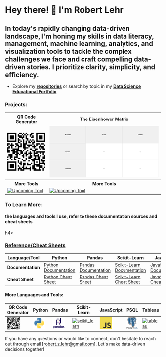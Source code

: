 <h1 align="left">Hey there! 👋 I'm Robert Lehr</h1> 

## In today's rapidly changing data-driven landscape, I'm honing my skills in data literacy, management, machine learning, analytics, and visualization tools to tackle the complex challenges we face and craft compelling data-driven stories. I prioritize clarity, simplicity, and efficiency.
- Explore my [__repositories__](https://github.com/robert-z-lehr?tab=repositories) or search by topic in my [__Data Science Educational Portfolio__](https://github.com/robert-z-lehr/Data-Science-Educational-Portfolio)

<h3 align="left">Projects:</h3>

<table>
  <!-- Row 1: Title -->
  <tr>
    <th>QR Code Generator</th>
    <th>The Eisenhower Matrix</th>
  </tr>
  
  <!-- Row 2: Images -->
  <tr>
    <td><a href="https://robert-z-lehr.github.io/QR-Code-Generator/" target="_blank" rel="noreferrer"><img src="https://github.com/robert-z-lehr/QR-Code-Generator/raw/main/QRCodeGenerator.png" alt="QR Code Generator"/></a></td>
    <td><a href="https://robert-z-lehr.github.io/The-Eisenhower-Matrix/" target="_blank" rel="noreferrer"><img src="https://github.com/robert-z-lehr/The-Eisenhower-Matrix/raw/main/The-Eisenhower-Matrix.png" alt="Python"/></a></td>
    <!-- Add other cells with images here -->
  </tr>
  
  <!-- Row 3: Title -->
  <tr>
    <th>More Tools</th>
    <th>More Tools</th>
    <!-- Add other titles here -->
  </tr>
  
  <!-- Row 4: Images -->
  <tr>
    <td><a href="https://example.com" target="_blank" rel="noreferrer"><img src="https://example.com/image1.png" alt="Upcoming Tool"/></a></td>
    <td><a href="https://example.com" target="_blank" rel="noreferrer"><img src="https://example.com/image2.png" alt="Upcoming Tool"/></a></td>
    <!-- Add other cells with images here -->
  </tr>
</table>

<h3 align="left">To Learn More:</h3>
<h4 align="left">the languages and tools I use, refer to these documentation sources and cheat sheets</h4>h4>

### [Reference/Cheat Sheets](https://github.com/robert-z-lehr/Reference-Zip-Learning/tree/main)

| Language/Tool | Python | Pandas | Scikit-Learn | JavaScript | PSQL | Tableau | R | Excel VBA |
| --------------- | ------- | ------ | ------------ | ---------- | ---- | ------- | - | --------- |
| __Documentation__ | [Python Documentation](https://www.python.org/doc/) | [Pandas Documentation](https://pandas.pydata.org/docs/) | [Scikit-Learn Documentation](https://scikit-learn.org/stable/documentation.html) | [JavaScript Documentation](https://developer.mozilla.org/en-US/docs/Web/JavaScript) | [PSQL Documentation](https://www.postgresql.org/docs/) | [Tableau Documentation](https://help.tableau.com/current/pro/desktop/en-us.htm) | [R Documentation](https://cran.r-project.org/manuals.html) | [Excel VBA Documentation](https://docs.microsoft.com/en-us/office/vba/api/overview/excel) |
| __Cheat Sheet__ | [Python Cheat Sheet](https://perso.limsi.fr/pointal/_media/python:cours:mementopython3-english.pdf) | [Pandas Cheat Sheet](https://pandas.pydata.org/Pandas_Cheat_Sheet.pdf) | [Scikit-Learn Cheat Sheet](https://scikit-learn.org/stable/tutorial/machine_learning_map/index.html) | [JavaScript Cheat Sheet](https://htmlcheatsheet.com/js/) | [PSQL Cheat Sheet](https://www.postgresqltutorial.com/postgresql-cheat-sheet/) | [Tableau Cheat Sheet](https://help.tableau.com/current/pro/desktop/en-us/cheatsheet.htm) | [R Cheat Sheet](https://www.rstudio.com/wp-content/uploads/2016/10/r-cheat-sheet-3.pdf) | [Excel VBA Cheat Sheet](https://www.excel-vba.com/excel-vba-contents.htm) |

<h4 align="left">More Languages and Tools:</h4>

| QR Code Generator | Python | Pandas | Scikit-Learn | JavaScript | PSQL | Tableau | R | Excel VBA |
| ------ | ------ | ------ | ------------ | ---------- | ---- | ------- | - | --------- |
| <a href="https://github.com/robert-z-lehr/QR-Code-Generator" target="_blank" rel="noreferrer"> <img src="https://github.com/robert-z-lehr/QR-Code-Generator/raw/main/QRCodeGenerator.png" alt="python" width="40" height="40"/> </a> | <a href="https://www.python.org" target="_blank" rel="noreferrer"> <img src="https://raw.githubusercontent.com/devicons/devicon/master/icons/python/python-original.svg" alt="python" width="40" height="40"/> </a> | <a href="https://pandas.pydata.org/" target="_blank" rel="noreferrer"> <img src="https://raw.githubusercontent.com/devicons/devicon/2ae2a900d2f041da66e950e4d48052658d850630/icons/pandas/pandas-original-wordmark.svg" alt="pandas" width="40" height="40"/> </a> | <a href="https://scikit-learn.org/" target="_blank" rel="noreferrer"> <img src="https://upload.wikimedia.org/wikipedia/commons/0/05/Scikit_learn_logo_small.svg" alt="scikit_learn" width="40" height="40"/> </a> | <a href="https://www.learn-js.org/" target="_blank" rel="noreferrer"> <img src="https://raw.githubusercontent.com/devicons/devicon/master/icons/javascript/javascript-original.svg" alt="javascript" width="40" height="40"/> </a> | <a href="https://www.postgresql.org" target="_blank" rel="noreferrer"> <img src="https://raw.githubusercontent.com/devicons/devicon/master/icons/postgresql/postgresql-original-wordmark.svg" alt="postgresql" width="40" height="40"/> </a> | <a href="https://www.tableau.com/trial/tableau-software?d=7013y000002RQ7hAAG&nc=7013y000002RQCaAAO&cq_cmp=8846800995&cq_net=g&cq_plac=&gclid=Cj0KCQjwldKmBhCCARIsAP-0rfyzThUThFi8RL13Ln24ogX6jcxzquerug9J8cqGwEjBOKp98SU4pSMaAroZEALw_wcB&gclsrc=aw.ds" target="_blank" rel="noreferrer"> <img src="https://github.com/robert-z-lehr/Module_18_Challenge/blob/main/tableau-icon-svgrepo-com.svg" alt="tableau" width="40" height="40"/> </a> | <a href="https://www.r-project.org/other-docs.html" target="_blank" rel="noreferrer"> <img src="https://raw.githubusercontent.com/devicons/devicon/master/icons/r/r-original.svg" alt="R" width="40" height="40"/> </a> | <a href="https://learn.microsoft.com/en-us/office/vba/library-reference/concepts/getting-started-with-vba-in-office" target="_blank" rel="noreferrer"> <img src="https://raw.githubusercontent.com/tankalxat34/vba-ip-validation/readme_content/icon_excel.svg" alt="Excel VBA" width="40" height="40"/> </a> |

If you have any questions or would like to connect, don't hesitate to reach out through email [robert.z.lehr@gmail.com]. Let's make data-driven decisions together!


